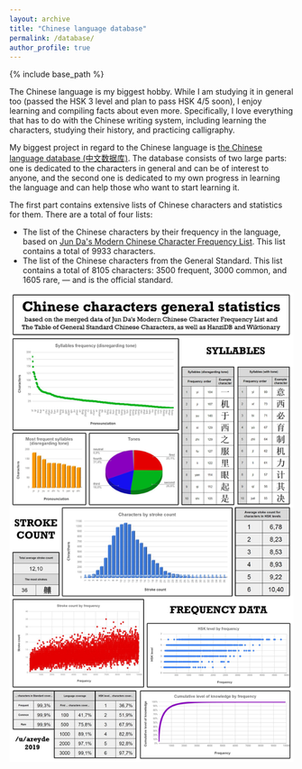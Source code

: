 ```yaml
---
layout: archive
title: "Chinese language database"
permalink: /database/
author_profile: true
---
```


{% include base_path %}

The Chinese language is my biggest hobby. While I am studying it in general too (passed the HSK 3 level and plan to pass HSK 4/5 soon),
I enjoy learning and compiling facts about even more. Specifically, I love everything that has to do with the Chinese
writing system, including learning the characters, studying their history, and practicing calligraphy. 

My biggest project in regard to the Chinese language is <a href="https://docs.google.com/spreadsheets/d/1SxoqHYYJOBF0TBHHkFJfwIR6RuQzfbr5c4wXn8cR54M/edit#gid=793622246">the Chinese language database (中文数据库)</a>.
The database consists of two large parts: one is dedicated to the characters in general and can be of interest to anyone,
and the second one is dedicated to my own progress in learning the language and can help those who want to
start learning it.

The first part contains extensive lists of Chinese characters and statistics for them. There are a total of four lists:

* The list of the Chinese characters by their frequency in the language, based on 
  <a href="https://lingua.mtsu.edu/chinese-computing/statistics/">Jun Da's Modern Chinese Character Frequency List</a>.
  This list contains a total of 9933 characters.
* The list of the Chinese characters from the <a herf="https://en.wikipedia.org/wiki/Table_of_General_Standard_Chinese_Characters">General Standard</a>.
  This list contains a total of 8105 characters: 3500 frequent, 3000 common, and 1605 rare, — and is the official standard.

<img src="/images/database.jpg">